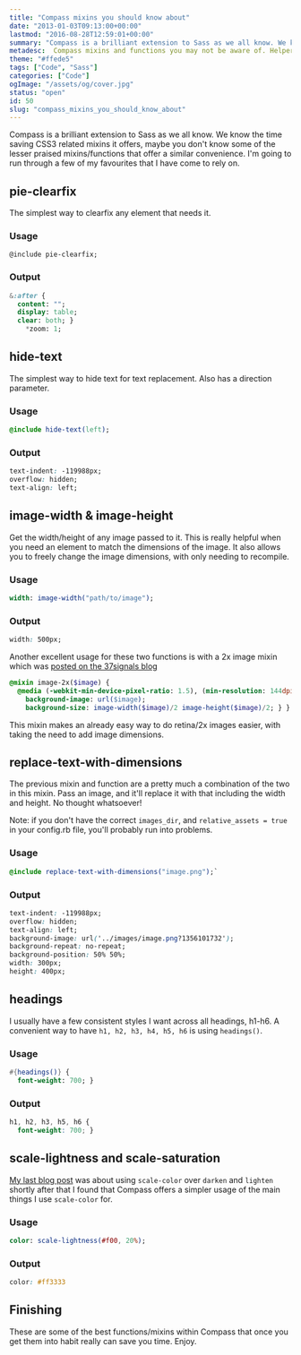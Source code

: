 ```yaml
---
title: "Compass mixins you should know about"
date: "2013-01-03T09:13:00+00:00"
lastmod: "2016-08-28T12:59:01+00:00"
summary: "Compass is a brilliant extension to Sass as we all know. We know the time saving CSS3 related mixins it offers, maybe you don’t know some of the lesser praised mixins/functions that offer a similar convenience. I’m going to run through a few of my favourites that I have come to rely on. Such as clearfix, image-height, image-width and a few text replacement options."
metadesc:  Compass mixins and functions you may not be aware of. Helpers for clearfix, text replacement, getting the image height and width and more."
theme: "#ffede5"
tags: ["Code", "Sass"]
categories: ["Code"]
ogImage: "/assets/og/cover.jpg"
status: "open"
id: 50
slug: "compass_mixins_you_should_know_about"
---
```


Compass is a brilliant extension to Sass as we all know. We know the time saving CSS3 related mixins it offers, maybe you don't know some of the lesser praised mixins/functions that offer a similar convenience. I'm going to run through a few of my favourites that I have come to rely on.

## pie-clearfix
The simplest way to clearfix any element that needs it.

### Usage 
`@include pie-clearfix;`

### Output
```sass
&:after {
  content: "";
  display: table;
  clear: both; }
    *zoom: 1;
```

## hide-text
The simplest way to hide text for text replacement. Also has a direction parameter.

### Usage
```sass
@include hide-text(left);
```
### Output
```css
text-indent: -119988px;
overflow: hidden;
text-align: left;
```

## image-width & image-height
Get the width/height of any image passed to it. This is really helpful when you need an element to match the dimensions of the image. It also allows you to freely change the image dimensions, with only needing to recompile.

### Usage
```sass
width: image-width("path/to/image");
```

### Output
```css
width: 500px;
```

Another excellent usage for these two functions is with a 2x image mixin which was [posted on the 37signals blog](http://37signals.com/svn/posts/3271-easy-retina-ready-images-using-scss "Easy retina images using SCSS")
```sass
@mixin image-2x($image) {
  @media (-webkit-min-device-pixel-ratio: 1.5), (min-resolution: 144dpi) {
    background-image: url($image);
    background-size: image-width($image)/2 image-height($image)/2; } }
```
This mixin makes an already easy way to do retina/2x images easier, with taking the need to add image dimensions.

## replace-text-with-dimensions
The previous mixin and function are a pretty much a combination of the two in this mixin. Pass an image, and it'll replace it with that including the width and height. No thought whatsoever!

Note: if you don't have the correct `images_dir`, and `relative_assets = true` in your config.rb file, you'll probably run into problems.

### Usage
```sass
@include replace-text-with-dimensions("image.png");`
```

### Output
```css
text-indent: -119988px;
overflow: hidden;
text-align: left;
background-image: url('../images/image.png?1356101732');
background-repeat: no-repeat;
background-position: 50% 50%;
width: 300px;
height: 400px;
```

## headings
I usually have a few consistent styles I want across all headings, h1-h6. A convenient way to have `h1, h2, h3, h4, h5, h6` is using `headings()`.

### Usage
```sass
#{headings()} {
  font-weight: 700; }
```
### Output
```css
h1, h2, h3, h5, h6 {
  font-weight: 700; }
```

## scale-lightness and scale-saturation
[My last blog post](http://iamsteve.me/blog/entry/using_scale_color_in_sass "Using scale colour in Sass") was about using `scale-color` over `darken` and `lighten` shortly after that I found that Compass offers a simpler usage of the main things I use `scale-color` for.
### Usage
```sass
color: scale-lightness(#f00, 20%);
```

### Output
```css
color: #ff3333
```

## Finishing
These are some of the best functions/mixins within Compass that once you get them into habit really can save you time. Enjoy.